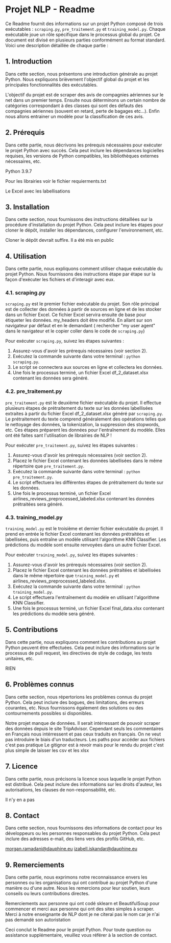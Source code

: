 
# Projet NLP - Readme

Ce Readme fournit des informations sur un projet Python composé de trois exécutables : `scraping.py`, `pre_traitement.py` et `training_model.py`. Chaque exécutable joue un rôle spécifique dans le processus global du projet. Ce document est divisé en plusieurs parties conformément au format standard. Voici une description détaillée de chaque partie :

## 1. Introduction

Dans cette section, nous présentons une introduction générale au projet Python. Nous expliquons brièvement l'objectif global du projet et les principales fonctionnalités des exécutables.

L'objectif du projet est de scraper des avis de compagnies aériennes sur le net dans un premier temps. Ensuite nous déterminons un certain nombre de catégories correspondant à des classes qui sont des défauts des compagnies aériennes (souvent en retard, perte de bagages etc...). Enfin nous allons entrainer un modèle pour la classification de ces avis.

## 2. Prérequis

Dans cette partie, nous décrivons les prérequis nécessaires pour exécuter le projet Python avec succès. Cela peut inclure les dépendances logicielles requises, les versions de Python compatibles, les bibliothèques externes nécessaires, etc.

Python 3.9.7

Pour les librairies voir le fichier requierments.txt

Le Excel avec les labellisations

## 3. Installation

Dans cette section, nous fournissons des instructions détaillées sur la procédure d'installation du projet Python. Cela peut inclure les étapes pour cloner le dépôt, installer les dépendances, configurer l'environnement, etc.

Cloner le dépôt devrait suffire. Il a été mis en public 

## 4. Utilisation

Dans cette partie, nous expliquons comment utiliser chaque exécutable du projet Python. Nous fournissons des instructions étape par étape sur la façon d'exécuter les fichiers et d'interagir avec eux. 

### 4.1. scraping.py

`scraping.py` est le premier fichier exécutable du projet. Son rôle principal est de collecter des données à partir de sources en ligne et de les stocker dans un fichier Excel. Ce fichier Excel servira ensuite de base pour étiqueter les données.
my_headers doit être modifié. En allant sur son navigateur par défaut et en le demandant ( rechercher "my user agent" dans le navigateur et le copier coller dans le code de `scraping.py`)

Pour exécuter `scraping.py`, suivez les étapes suivantes :

1. Assurez-vous d'avoir les prérequis nécessaires (voir section 2).
2. Exécutez la commande suivante dans votre terminal : `python scraping.py`.
3. Le script se connectera aux sources en ligne et collectera les données.
4. Une fois le processus terminé, un fichier Excel df_2_dataset.xlsx contenant les données sera généré.

### 4.2. pre_traitement.py

`pre_traitement.py` est le deuxième fichier exécutable du projet. Il effectue plusieurs étapes de prétraitement du texte sur les données labellisées extraites à partir du fichier Excel df_2_dataset.xlsx généré par `scraping.py`. Le prétraitement du texte comprend généralement des opérations telles que le nettoyage des données, la tokenization, la suppression des stopwords, etc. Ces étapes préparent les données pour l'entraînement du modèle. Elles ont été faites sant l'utilisation de librairies de NLP !

Pour exécuter `pre_traitement.py`, suivez les étapes suivantes :

1. Assurez-vous d'avoir les prérequis nécessaires (voir section 2).
2. Placez le fichier Excel contenant les données labellisées dans le même répertoire que `pre_traitement.py`.
3. Exécutez la commande suivante dans votre terminal : `python pre_traitement.py`.
4. Le script effectuera les différentes étapes de prétraitement du texte sur les données.
5. Une fois le processus terminé, un fichier Excel airlines_reviews_preprocessed_labeled.xlsx contenant les données prétraitées sera généré.

### 4.3. training_model.py

`training_model.py` est le troisième et dernier fichier exécutable du projet. Il prend en entrée le fichier Excel contenant les données prétraitées et labellisées, puis entraîne un modèle utilisant l'algorithme KNN Classifier. Les prédictions du modèle sont ensuite renvoyées dans un autre fichier Excel.

Pour exécuter `training_model.py`, suivez les étapes suivantes :

1. Assurez-vous d'avoir les prérequis nécessaires (voir section 2).
2. Placez le fichier Excel contenant les données prétraitées et labellisées dans le même répertoire que `training_model.py` et airlines_reviews_preprocessed_labeled.xlsx.
3. Exécutez la commande suivante dans votre terminal : `python training_model.py`.
4. Le script effectuera l'entraînement du modèle en utilisant l'algorithme KNN Classifier.
5. Une fois le processus terminé, un fichier Excel final_data.xlsx contenant les prédictions du modèle sera généré.

## 5. Contributions

Dans cette partie, nous expliquons comment les contributions au projet Python peuvent être effectuées. Cela peut inclure des informations sur le processus de pull request, les directives de style de codage, les tests unitaires, etc.

RIEN

## 6. Problèmes connus

Dans cette section, nous répertorions les problèmes connus du projet Python. Cela peut inclure des bogues, des limitations, des erreurs courantes, etc. Nous fournissons également des solutions ou des contournements possibles si disponibles.

Notre projet manque de données. Il serait intérressant de pouvoir scraper des données depuis le site TripAdvisor. Cependant seuls les commentaires en Français nous intérressent et pas ceux traduits en français. On ne veut pas introduire le biais d'un traducteurs.
Les paths pour accéder aux fichiers c'est pas pratique
Le gitignor est à revoir mais pour le rendu du projet c'est plus simple de laisser les csv et les xlsx

## 7. Licence

Dans cette partie, nous précisons la licence sous laquelle le projet Python est distribué. Cela peut inclure des informations sur les droits d'auteur, les autorisations, les clauses de non-responsabilité, etc.


Il n'y en a pas 

## 8. Contact

Dans cette section, nous fournissons des informations de contact pour les développeurs ou les personnes responsables du projet Python. Cela peut inclure des adresses e-mail, des liens vers des profils GitHub, etc.

morgan.ramadani@dauphine.eu
izabell.iskandar@dauphine.eu

## 9. Remerciements

Dans cette partie, nous exprimons notre reconnaissance envers les personnes ou les organisations qui ont contribué au projet Python d'une manière ou d'une autre. Nous les remercions pour leur soutien, leurs conseils ou leurs contributions directes.

Remerciements aux personne qui ont codé sklearn et BeautifulSoup pour commencer et merci aux personne qui ont des sites simples à scraper.
Merci à notre enseignante de NLP dont je ne citerai pas le nom car je n'ai pas demandé son autoristation


Ceci conclut le Readme pour le projet Python. Pour toute question ou assistance supplémentaire, veuillez vous référer à la section de contact.
